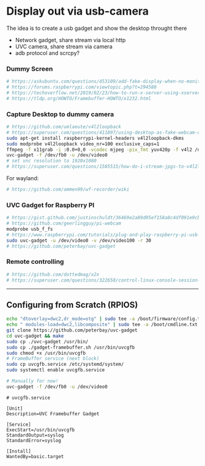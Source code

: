 # Display out via usb-camera
The idea is to create a usb gadget and show the desktop throught there
- Network gadget, share stream via local http
- UVC camera, share stream via camera
- adb protocol and scrcpy?

### Dummy Screen
```sh
# https://askubuntu.com/questions/453109/add-fake-display-when-no-monitor-is-plugged-in
# https://forums.raspberrypi.com/viewtopic.php?t=294588
# https://techoverflow.net/2019/02/23/how-to-run-x-server-using-xserver-xorg-video-dummy-driver-on-ubuntu/
# https://tldp.org/HOWTO/Framebuffer-HOWTO/x1232.html
```

### Capture Desktop to dummy camera
```sh
# https://github.com/umlaeute/v4l2loopback
# https://superuser.com/questions/411897/using-desktop-as-fake-webcam-on-linux
sudo apt-get install raspberrypi-kernel-headers v4l2loopback-dkms
sudo modprobe v4l2loopback video_nr=100 exclusive_caps=1
ffmpeg -f x11grab -i :0.0+0,0 -vcodec mjpeg -pix_fmt yuv420p -f v4l2 /dev/video100
uvc-gadget -f /dev/fb0 -u /dev/video0
# set vnc resolution to 1920x1080
# https://superuser.com/questions/1585515/how-do-i-stream-jpgs-to-v4l2loopback-with-ffmpeg
```

For wayland:
```sh
# https://github.com/ammen99/wf-recorder/wiki
```

### UVC Gadget for Raspberry PI
```sh
# https://gist.github.com/justinschuldt/36469e2a89d95ef158a8c4df091e9cb4
# https://github.com/geerlingguy/pi-webcam
modprobe usb_f_fs
# https://www.raspberrypi.com/tutorials/plug-and-play-raspberry-pi-usb-webcam/
sudo uvc-gadget -u /dev/video0 -v /dev/video100 -r 30
# https://github.com/peterbay/uvc-gadget
```

### Remote controlling
```sh
# https://github.com/dottedmag/x2x
# https://superuser.com/questions/322658/control-linux-console-session-keyboard-over-ssh
```

---

## Configuring from Scratch (RPIOS)
```bash
echo "dtoverlay=dwc2,dr_mode=otg" | sudo tee -a /boot/firmware/config.txt
echo " modules-load=dwc2,libcomposite" | sudo tee -a /boot/cmdline.txt
git clone https://github.com/peterbay/uvc-gadget
cd uvc-gadget && make
sudo cp ./uvc-gadget /usr/bin/
sudo cp ./gadget-framebuffer.sh /usr/bin/uvcgfb
sudo chmod +x /usr/bin/uvcgfb
# FrameBuffer service (next block)
sudo cp uvcgfb.service /etc/systemd/system/
sudo systemctl enable uvcgfb.service

# Manually for now!
uvc-gadget -f /dev/fb0 -u /dev/video0
```

```service
# uvcgfb.service

[Unit]
Description=UVC Framebuffer Gadget

[Service]
ExecStart=/usr/bin/uvcgfb
StandardOutput=syslog
StandardError=syslog

[Install]
WantedBy=basic.target
```
